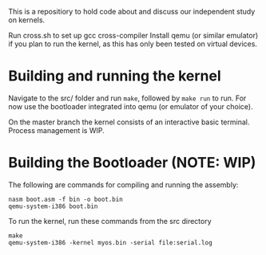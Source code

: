 This is a repositiory to hold code about and discuss our independent
study on kernels.

Run cross.sh to set up gcc cross-compiler
Install qemu (or similar emulator) if you plan to run the kernel, as this has only been tested on virtual devices.

# Building and running the kernel
Navigate to the src/ folder and run `make`, followed by `make run` to run. For now use the bootloader integrated into qemu (or emulator of your choice).

On the master branch the kernel consists of an interactive basic terminal. Process management is WIP.

# Building the Bootloader (NOTE: WIP)
The following are commands for compiling and running the assembly:

`nasm boot.asm -f bin -o boot.bin`   
`qemu-system-i386 boot.bin`

To run the kernel, run these commands from the src directory

`make`   
`qemu-system-i386 -kernel myos.bin -serial file:serial.log`
